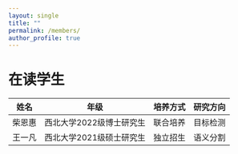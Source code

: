 ```yaml
---
layout: single
title: ""
permalink: /members/
author_profile: true
---
```


在读学生
===
| 姓名 | 年级 | 培养方式 | 研究方向 |
| :----: | :----: | :----: | :----: |
| 柴恩惠 | 西北大学2022级博士研究生 | 联合培养 | 目标检测 |
| 王一凡 | 西北大学2021级硕士研究生 | 独立招生 | 语义分割 |
